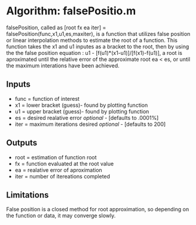 # Algorithm: falsePositio.m
falsePosition, called as [root fx ea iter] = falsePosition(func,x1,u1,es,maxiter), is a function that utilizes false position or linear interpolation methods to estimate the root of a function. This function takes the x1 and u1 inputes as a bracket to the root, then by using the the false position equation :  u1 - [f(u1)*(x1-u1)]/[f(x1)-f(u1)], a root is aproximated until the relative error of the approximate root ea < es, or until the maximum interations have been achieved.
## Inputs
* func = function of interest
* x1 = lower bracket (guess)- found by plotting function
* u1 = upper bracket (guess)- found by plotting function
* es = desired realative error *optional* - [defaults to .0001%]
* iter = maximum iterations desired *optional* - [defaults to 200]
## Outputs
* root = estimation of function root
* fx = function evaluated at the root value
* ea = realative error of aproximation
* iter = number of itereations completed
## Limitations
False position is a closed method for root approximation, so depending on the function or data, it may converge slowly. 
